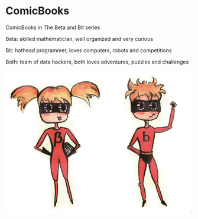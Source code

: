 # ComicBooks

ComicBooks in The Beta and Bit series

Beta: skilled mathematician, well organized and very curious

Bit: hothead programmer, loves computers, robots and competitions

Both: team of data hackers, both loves adventures, puzzles and challenges

![The Beta and Bit](buzki.png)
